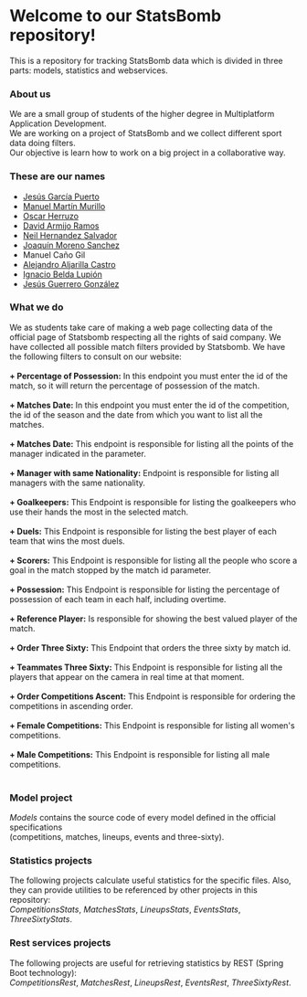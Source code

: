 # Welcome to our StatsBomb repository!

This is a repository for tracking StatsBomb data which is divided in three parts: models, statistics and webservices. 

### About us

We are a small group of students of the higher degree in Multiplatform Application Development.<br>
We are working on a project of StatsBomb and we collect different sport data doing filters.<br>
Our objective is learn how to work on a big project in a collaborative way.

### These are our names

- [Jesús García Puerto](www.linkedin.com/in/jesus-garcia-puerto-57526825b)
- [Manuel Martín Murillo](www.linkedin.com/in/manuel-martín-murillo-980699262)
- [Oscar Herruzo](www.linkedin.com/in/oscar-herruzo-640683214)
- [David Armijo Ramos](https://www.linkedin.com/in/david-armijo-ramos-56a198266)
- [Neil Hernandez Salvador](https://www.linkedin.com/in/neilhdez)
- [Joaquín Moreno Sanchez](https://www.linkedin.com/in/joaquín-moreno-7ab174268/)
- Manuel Caño Gil
- [Alejandro Aljarilla Castro](www.linkedin.com/in/alejandro-aljarilla-castro-961b81265)
- [Ignacio Belda Lupión](https://www.linkedin.com/in/ignacio-belda-lupi%C3%B3n-49b149267)
- [Jesús Guerrero González](www.linkedin.com/in/jesús-guerrero-0b503620a)

### What we do

We as students take care of making a web page collecting data of the official page of Statsbomb respecting all the rights of said company. We have collected all possible match filters provided by Statsbomb. We have the following filters to consult on our website: <br> <br>
<b>+ Percentage of Possession:</b> In this endpoint you must enter the id of the match, so it will return the percentage of possession of the match. <br> <br>
<b>+ Matches Date:</b> In this endpoint you must enter the id of the competition, the id of the season and the date from which you want to list all the matches. <br> <br>
<b>+ Matches Date:</b> This endpoint is responsible for listing all the points of the manager indicated in the parameter. <br> <br>
<b>+ Manager with same Nationality:</b> Endpoint is responsible for listing all managers with the same nationality. <br> <br>
<b>+ Goalkeepers:</b> This Endpoint is responsible for listing the goalkeepers who use their hands the most in the selected match. <br> <br>
<b>+ Duels:</b> This Endpoint is responsible for listing the best player of each team that wins the most duels. <br> <br>
<b>+ Scorers:</b> This Endpoint is responsible for listing all the people who score a goal in the match stopped by the match id parameter. <br> <br>
<b>+ Possession:</b> This Endpoint is responsible for listing the percentage of possession of each team in each half, including overtime. <br> <br>
<b>+ Reference Player:</b> Is responsible for showing the best valued player of the match. <br> <br>
<b>+ Order Three Sixty:</b> This Endpoint that orders the three sixty by match id. <br> <br>
<b>+ Teammates Three Sixty:</b> This Endpoint is responsible for listing all the players that appear on the camera in real time at that moment. <br> <br>
<b>+ Order Competitions Ascent:</b> This Endpoint is responsible for ordering the competitions in ascending order. <br> <br>
<b>+ Female Competitions:</b> This Endpoint is responsible for listing all women's competitions. <br> <br>
<b>+ Male Competitions:</b> This Endpoint is responsible for listing all male competitions. <br> <br>

### Model project

*Models* contains the source code of every model defined in the official specifications <br>
(competitions, matches, lineups, events and three-sixty).

### Statistics projects

The following projects calculate useful statistics for the specific files. Also, <br>
they can provide utilities to be referenced by other projects in this repository:<br>
*CompetitionsStats*, *MatchesStats*, *LineupsStats*, *EventsStats*, *ThreeSixtyStats*.

### Rest services projects

The following projects are useful for retrieving statistics by REST (Spring Boot technology): <br>
*CompetitionsRest*, *MatchesRest*, *LineupsRest*, *EventsRest*, *ThreeSixtyRest*.


